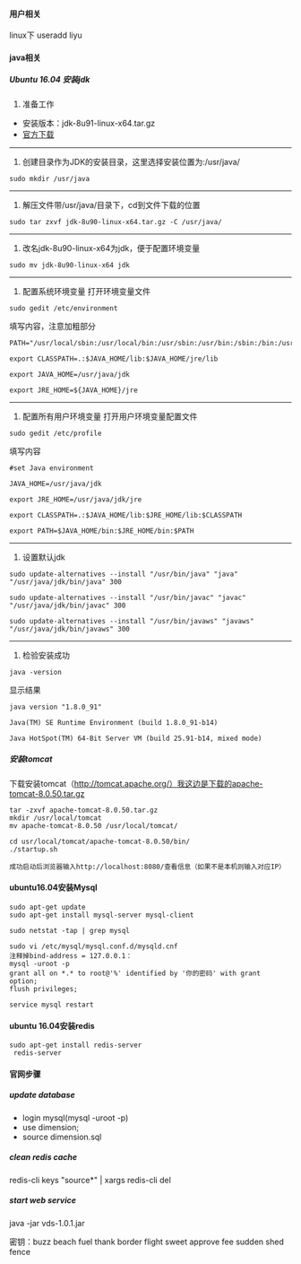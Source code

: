 #### 用户相关

linux下 useradd liyu

#### java相关

##### Ubuntu 16.04 安装jdk

1. 准备工作

- 安装版本：jdk-8u91-linux-x64.tar.gz
- [官方下载](https://link.jianshu.com?t=http://www.oracle.com/technetwork/java/javase/downloads/jdk8-downloads-2133151.html)

------

1. 创建目录作为JDK的安装目录，这里选择安装位置为:/usr/java/

```
sudo mkdir /usr/java
```

------

1. 解压文件带/usr/java/目录下，cd到文件下载的位置

```
sudo tar zxvf jdk-8u90-linux-x64.tar.gz -C /usr/java/
```

------

1. 改名jdk-8u90-linux-x64为jdk，便于配置环境变量

```
sudo mv jdk-8u90-linux-x64 jdk
```

------

1. 配置系统环境变量
    打开环境变量文件

```
sudo gedit /etc/environment
```

填写内容，注意加粗部分

```
PATH="/usr/local/sbin:/usr/local/bin:/usr/sbin:/usr/bin:/sbin:/bin:/usr/games:/usr/local/games:$JAVA_HOME/bin"

export CLASSPATH=.:$JAVA_HOME/lib:$JAVA_HOME/jre/lib

export JAVA_HOME=/usr/java/jdk

export JRE_HOME=${JAVA_HOME}/jre  
```

------

1. 配置所有用户环境变量
    打开用户环境变量配置文件

```
sudo gedit /etc/profile
```

填写内容

```
#set Java environment

JAVA_HOME=/usr/java/jdk

export JRE_HOME=/usr/java/jdk/jre

export CLASSPATH=.:$JAVA_HOME/lib:$JRE_HOME/lib:$CLASSPATH

export PATH=$JAVA_HOME/bin:$JRE_HOME/bin:$PATH
```

------

1. 设置默认jdk

```
sudo update-alternatives --install "/usr/bin/java" "java" "/usr/java/jdk/bin/java" 300

sudo update-alternatives --install "/usr/bin/javac" "javac" "/usr/java/jdk/bin/javac" 300

sudo update-alternatives --install "/usr/bin/javaws" "javaws" "/usr/java/jdk/bin/javaws" 300
```

------

1. 检验安装成功

```
java -version
```

显示结果

```
java version "1.8.0_91"

Java(TM) SE Runtime Environment (build 1.8.0_91-b14)

Java HotSpot(TM) 64-Bit Server VM (build 25.91-b14, mixed mode)
```

##### 安装tomcat

下载安装tomcat（http://tomcat.apache.org/）我这边是下载的apache-tomcat-8.0.50.tar.gz

```
tar -zxvf apache-tomcat-8.0.50.tar.gz
mkdir /usr/local/tomcat
mv apache-tomcat-8.0.50 /usr/local/tomcat/

cd usr/local/tomcat/apache-tomcat-8.0.50/bin/
./startup.sh

成功启动后浏览器输入http://localhost:8080/查看信息（如果不是本机则输入对应IP）
```

#### ubuntu16.04安装Mysql

```
sudo apt-get update
sudo apt-get install mysql-server mysql-client

sudo netstat -tap | grep mysql

sudo vi /etc/mysql/mysql.conf.d/mysqld.cnf
注释掉bind-address = 127.0.0.1：
mysql -uroot -p
grant all on *.* to root@'%' identified by '你的密码' with grant option;
flush privileges;

service mysql restart
```

#### ubuntu 16.04安装redis

```
sudo apt-get install redis-server
 redis-server
```

#### 官网步骤

##### update database

- login mysql(mysql -uroot -p)
- use dimension;
- source dimension.sql

##### clean redis cache

redis-cli keys "source*" | xargs redis-cli del

##### start web service

java -jar vds-1.0.1.jar

密钥：buzz beach fuel thank border flight sweet approve fee sudden shed fence

